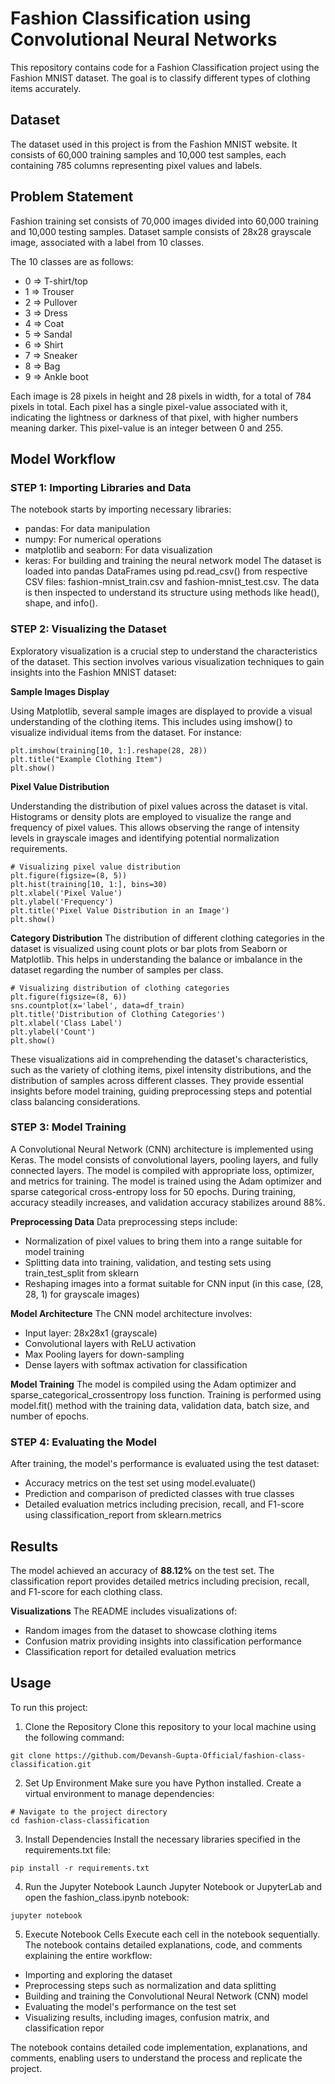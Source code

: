 # Fashion Classification using Convolutional Neural Networks

This repository contains code for a Fashion Classification project using the Fashion MNIST dataset. The goal is to classify different types of clothing items accurately.

## Dataset
The dataset used in this project is from the Fashion MNIST website. It consists of 60,000 training samples and 10,000 test samples, each containing 785 columns representing pixel values and labels.

## Problem Statement
Fashion training set consists of 70,000 images divided into 60,000 training and 10,000 testing samples. Dataset sample consists of 28x28 grayscale image, associated with a label from 10 classes. 

The 10 classes are as follows:  
- 0 => T-shirt/top
- 1 => Trouser
- 2 => Pullover
- 3 => Dress
- 4 => Coat
- 5 => Sandal
- 6 => Shirt
- 7 => Sneaker
- 8 => Bag
- 9 => Ankle boot

Each image is 28 pixels in height and 28 pixels in width, for a total of 784 pixels in total. Each pixel has a single pixel-value associated with it, indicating the lightness or darkness of that pixel, with higher numbers meaning darker. This pixel-value is an integer between 0 and 255. 

## Model Workflow

### STEP 1: Importing Libraries and Data
The notebook starts by importing necessary libraries:

- pandas: For data manipulation
- numpy: For numerical operations
- matplotlib and seaborn: For data visualization
- keras: For building and training the neural network model
The dataset is loaded into pandas DataFrames using pd.read_csv() from respective CSV files: fashion-mnist_train.csv and fashion-mnist_test.csv. The data is then inspected to understand its structure using methods like head(), shape, and info().

### STEP 2: Visualizing the Dataset
Exploratory visualization is a crucial step to understand the characteristics of the dataset. This section involves various visualization techniques to gain insights into the Fashion MNIST dataset:

**Sample Images Display**

Using Matplotlib, several sample images are displayed to provide a visual understanding of the clothing items. This includes using imshow() to visualize individual items from the dataset. For instance:
```
plt.imshow(training[10, 1:].reshape(28, 28))
plt.title("Example Clothing Item")
plt.show()
```

**Pixel Value Distribution**

Understanding the distribution of pixel values across the dataset is vital. Histograms or density plots are employed to visualize the range and frequency of pixel values. This allows observing the range of intensity levels in grayscale images and identifying potential normalization requirements.
```
# Visualizing pixel value distribution
plt.figure(figsize=(8, 5))
plt.hist(training[10, 1:], bins=30)
plt.xlabel('Pixel Value')
plt.ylabel('Frequency')
plt.title('Pixel Value Distribution in an Image')
plt.show()
```

**Category Distribution**
The distribution of different clothing categories in the dataset is visualized using count plots or bar plots from Seaborn or Matplotlib. This helps in understanding the balance or imbalance in the dataset regarding the number of samples per class.

```
# Visualizing distribution of clothing categories
plt.figure(figsize=(8, 6))
sns.countplot(x='label', data=df_train)
plt.title('Distribution of Clothing Categories')
plt.xlabel('Class Label')
plt.ylabel('Count')
plt.show()
```

These visualizations aid in comprehending the dataset's characteristics, such as the variety of clothing items, pixel intensity distributions, and the distribution of samples across different classes. They provide essential insights before model training, guiding preprocessing steps and potential class balancing considerations.

### STEP 3: Model Training
A Convolutional Neural Network (CNN) architecture is implemented using Keras. The model consists of convolutional layers, pooling layers, and fully connected layers. The model is compiled with appropriate loss, optimizer, and metrics for training. The model is trained using the Adam optimizer and sparse categorical cross-entropy loss for 50 epochs. During training, accuracy steadily increases, and validation accuracy stabilizes around 88%.

**Preprocessing Data**
Data preprocessing steps include:

- Normalization of pixel values to bring them into a range suitable for model training
- Splitting data into training, validation, and testing sets using train_test_split from sklearn
- Reshaping images into a format suitable for CNN input (in this case, (28, 28, 1) for grayscale images)

  
**Model Architecture**
The CNN model architecture involves:

- Input layer: 28x28x1 (grayscale)
- Convolutional layers with ReLU activation
- Max Pooling layers for down-sampling
- Dense layers with softmax activation for classification

  
**Model Training**
The model is compiled using the Adam optimizer and sparse_categorical_crossentropy loss function. Training is performed using model.fit() method with the training data, validation data, batch size, and number of epochs.

### STEP 4: Evaluating the Model
After training, the model's performance is evaluated using the test dataset:

- Accuracy metrics on the test set using model.evaluate()
- Prediction and comparison of predicted classes with true classes
- Detailed evaluation metrics including precision, recall, and F1-score using classification_report from sklearn.metrics

## Results
The model achieved an accuracy of **88.12%** on the test set. The classification report provides detailed metrics including precision, recall, and F1-score for each clothing class.

**Visualizations**
The README includes visualizations of:

- Random images from the dataset to showcase clothing items
- Confusion matrix providing insights into classification performance
- Classification report for detailed evaluation metrics


## Usage
To run this project:

1. Clone the Repository
Clone this repository to your local machine using the following command:
```
git clone https://github.com/Devansh-Gupta-Official/fashion-class-classification.git
```

2. Set Up Environment
Make sure you have Python installed. Create a virtual environment to manage dependencies:
```
# Navigate to the project directory
cd fashion-class-classification
```
3. Install Dependencies
Install the necessary libraries specified in the requirements.txt file:
```
pip install -r requirements.txt
```
4. Run the Jupyter Notebook
Launch Jupyter Notebook or JupyterLab and open the fashion_class.ipynb notebook:
```
jupyter notebook
```

5. Execute Notebook Cells
Execute each cell in the notebook sequentially. The notebook contains detailed explanations, code, and comments explaining the entire workflow:

- Importing and exploring the dataset
- Preprocessing steps such as normalization and data splitting
- Building and training the Convolutional Neural Network (CNN) model
- Evaluating the model's performance on the test set
- Visualizing results, including images, confusion matrix, and classification repor

The notebook contains detailed code implementation, explanations, and comments, enabling users to understand the process and replicate the project.
